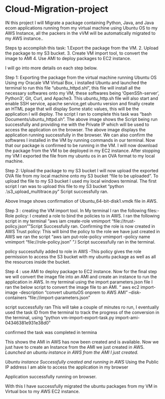 # Cloud-Migration-project

IN this project I will Migrate a package containing Python, Java, and Java ecom applications running from my virtual machine using Ubuntu OS to my AWS Instance, all the packers in the vVM will be automatically migrated to my AWS instance..

Steps tp accomplish this task:
1.Export the package from the VM.
2. Upload the package to my S3 bucket.
3. Create VM import tool, to convert the image to AMI
4. Use AMI to deploy packages to EC2 instance. 

I will go into more details on each step below.

Step 1: Exporting the package from the virtual machine running Ubuntu OS
Using my Oracale VM Virtual Box, i installed Ubuntu and launched the terminal to run this file “ubuntu_httpd.shl”, this file will install all the necessary softwares onto my VM, these softwares being ‘OpenSSh-server’, Python3’, Git, Curl, and Apache3.
This ubuntu_http.sh file will also start and enable SSH service, apache service,get ubuntu version and finally create an HTML page that will display Some static values, this will be the application I will deploy.
The script I ran to complete this task was “bash Documents/ubuntu_httpd.sh”.
The above image shows the Script being run successfully and providing me with the Private IP which will be used to access the application on the browser.
The above image displays the application running successfully in the browser.
We can also confirm the softwares I installed in the VM by running commands in our terminal.
Now that our package is confirmed to be running in the VM. I will now download the package from the VM to be deployed in my EC2 instance.
After stopping my VM I exported the file from my ubuntu os in an OVA format to my local machine.

Step 2: Upload the package to my S3 bucket
I will now upload the exported OVA file from my local machine onto my S3 bucket “file to be uploaded”.
To upload the file to my S3 bucket I used my local windows terminal. The first script I ran was to upload this file to my S3 bucket “python .\s3_upload_multitrace.py”
Script successfully ran.

Above Image shows confirmation of Ubuntu_64-bit-disk1.vmdk file in AWS.

Step 3 : creating the VM import tool.
In My terminal I ran the following files:-
Role policy: I created a role to bind the policies to in AWS. I ran the following script in my terminal “aws iam create-role vmimport “file://trust-policy.json””Script Successfully ran.
Confirming the role is now created in AWS
Trust policy: This will bind the policy to the role we have just created in AWS we ran the script “aws iam put-role-policy vmimport –policy name vmimport “file://role-policy.json” ”.l
Script successfully ran in the terminal.

policy successfully added to role in AWS
-This policy gives the role permission to access the S3 bucket with my ubuntu package as well as all the resources inside the bucket.

Step 4 : use AMI to deploy package to EC2 instance.
Now for the final step we will convert the image file into an AMI and create an instance to run the application in AWS. 
In my terminal using the import parameters.json file I ran the below script to convert the image file to an AMI. “ aws ec2 import-image -description “convert ubuntuOS onprem to AWS AMI” –disk-containers “file://import-parameters.json”

script successfully ran
This will take a couple of minutes ro run, I eventually used the task ID from the terminal to track the progress of the conversion in the terminal, using “python vm-import-export-task.py import-ami-04346381e931e38d0”

confirmed the task was completed in termina

This shows the AMI in AWS has now been created and is available.
Now we just have to create an Instance from the AMI we just created in AWS.
*Launched an ubuntu instance in AWS from the AMI I just created.*

*Ubuntu instance Successfully created and running in AWS*
Using the Public IP address I am able to access the application in my browser

Application successfully running on browser.

With this I have successfully migrated the ubuntu packages from my VM in Virtual box to my AWS EC2 instance.

